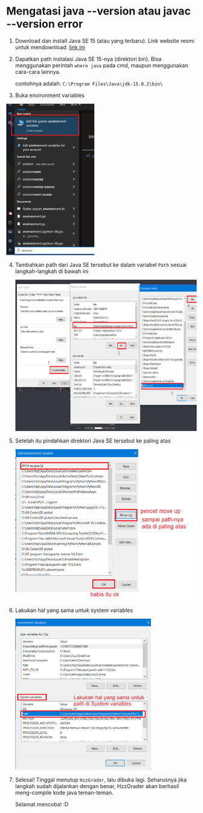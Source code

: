 # Mengatasi java --version  atau javac --version error



1. Download dan install Java SE 15 (atau yang terbaru). Link website resmi untuk mendownload: [link ini](https://www.oracle.com/java/technologies/javase/jdk15-archive-downloads.html)

2. Dapatkan path instalasi Java SE 15-nya (direktori bin). Bisa menggunakan perintah `where java` pada cmd, maupun menggunakan cara-cara lainnya. 

   contohnya adalah: `C:\Program Files\Java\jdk-15.0.2\bin\`

3.  Buka environment variables

   <img src="https://github.com/Hzzkygcs/SDA/blob/master/.misc/img/java%20--version%20error/img1.png?raw=true" alt="langkah-langkah" style="height:400px;" />

4. Tambahkan path dari Java SE tersebut ke dalam variabel `Path` sesuai langkah-langkah di bawah ini

   <img src="https://github.com/Hzzkygcs/SDA/blob/master/.misc/img/java%20--version%20error/img2.png?raw=true" alt="langkah-langkah" style="height:400px;" />

5. Setelah itu pindahkan direktori Java SE tersebut ke paling atas

   <img src="https://github.com/Hzzkygcs/SDA/blob/master/.misc/img/java%20--version%20error/img3.png?raw=true" alt="langkah-langkah" style="height:400px;" />

6. Lakukan hal yang sama untuk system variables

   <img src="https://github.com/Hzzkygcs/SDA/blob/master/.misc/img/java%20--version%20error/img4.png?raw=true" alt="langkah-langkah" style="height:400px;" />
   

7. Selesai!  Tinggal menutup `HzzGrader`, lalu dibuka lagi. Seharusnya jika langkah sudah dijalankan dengan benar, HzzGrader akan berhasil meng-compile kode java teman-teman. 

   Selamat mencoba! :D



